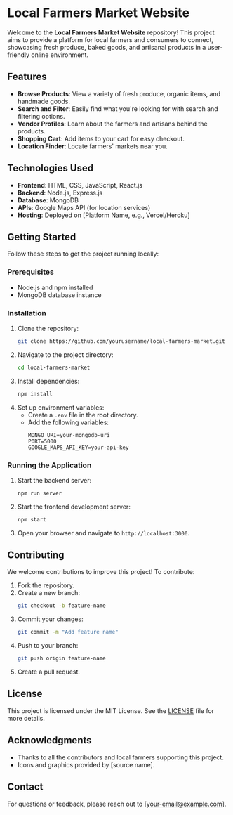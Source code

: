 # Local Farmers Market Website

Welcome to the **Local Farmers Market Website** repository! This project aims to provide a platform for local farmers and consumers to connect, showcasing fresh produce, baked goods, and artisanal products in a user-friendly online environment.

## Features

- **Browse Products**: View a variety of fresh produce, organic items, and handmade goods.
- **Search and Filter**: Easily find what you're looking for with search and filtering options.
- **Vendor Profiles**: Learn about the farmers and artisans behind the products.
- **Shopping Cart**: Add items to your cart for easy checkout.
- **Location Finder**: Locate farmers' markets near you.

## Technologies Used

- **Frontend**: HTML, CSS, JavaScript, React.js
- **Backend**: Node.js, Express.js
- **Database**: MongoDB
- **APIs**: Google Maps API (for location services)
- **Hosting**: Deployed on [Platform Name, e.g., Vercel/Heroku]

## Getting Started

Follow these steps to get the project running locally:

### Prerequisites
- Node.js and npm installed
- MongoDB database instance

### Installation

1. Clone the repository:
   ```bash
   git clone https://github.com/yourusername/local-farmers-market.git
   ```
2. Navigate to the project directory:
   ```bash
   cd local-farmers-market
   ```
3. Install dependencies:
   ```bash
   npm install
   ```
4. Set up environment variables:
   - Create a `.env` file in the root directory.
   - Add the following variables:
     ```env
     MONGO_URI=your-mongodb-uri
     PORT=5000
     GOOGLE_MAPS_API_KEY=your-api-key
     ```

### Running the Application

1. Start the backend server:
   ```bash
   npm run server
   ```
2. Start the frontend development server:
   ```bash
   npm start
   ```
3. Open your browser and navigate to `http://localhost:3000`.

## Contributing

We welcome contributions to improve this project! To contribute:

1. Fork the repository.
2. Create a new branch:
   ```bash
   git checkout -b feature-name
   ```
3. Commit your changes:
   ```bash
   git commit -m "Add feature name"
   ```
4. Push to your branch:
   ```bash
   git push origin feature-name
   ```
5. Create a pull request.

## License

This project is licensed under the MIT License. See the [LICENSE](LICENSE) file for more details.

## Acknowledgments

- Thanks to all the contributors and local farmers supporting this project.
- Icons and graphics provided by [source name].

## Contact

For questions or feedback, please reach out to [your-email@example.com].
